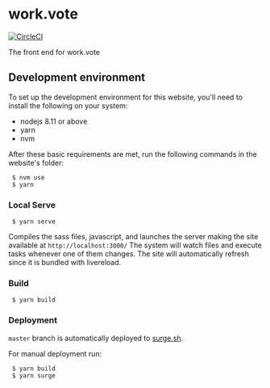 # work.vote

[![CircleCI](https://circleci.com/gh/developmentseed/work.vote/tree/master.svg?style=svg)](https://circleci.com/gh/developmentseed/work.vote/tree/master)

The front end for work.vote

## Development environment
To set up the development environment for this website, you'll need to install the following on your system:

- nodejs 8.11 or above
- yarn
- nvm 

After these basic requirements are met, run the following commands in the website's folder:

     $ nvm use
     $ yarn

### Local Serve 

     $ yarn serve

Compiles the sass files, javascript, and launches the server making the site available at `http://localhost:3000/`
The system will watch files and execute tasks whenever one of them changes.
The site will automatically refresh since it is bundled with livereload.

### Build 

     $ yarn build 

### Deployment

`master` branch is automatically deployed to [surge.sh](https://surge.sh).

For manual deployment run:

     $ yarn build
     $ yarn surge